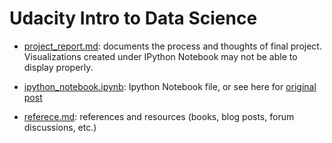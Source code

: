 Udacity Intro to Data Science
============
* [project_report.md](https://github.com/LiChangNY/Udacity-Intro-to-Data-Science/blob/master/Project_Report.md): documents the process and thoughts of final project. Visualizations created under IPython Notebook may not be able to display properly.

* [ipython_notebook.ipynb](https://github.com/LiChangNY/Udacity-Intro-to-Data-Science/blob/master/ipython_notebook.ipynb): Ipython Notebook file, or see here for [original post](http://nbviewer.ipython.org/gist/LiChangNY/5f05379896216994969d) 

* [referece.md](https://github.com/LiChangNY/Udacity-Intro-to-Data-Science/blob/master/reference.md): references and resources (books, blog posts, forum discussions, etc.)


